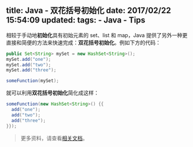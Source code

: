 title: Java - 双花括号初始化
date: 2017/02/22 15:54:09
updated: 
tags:
    - Java
    - Tips
---

相较于手动地**初始化**具有初始元素的 set、list 和 map，Java 提供了另外一种更直接和简便的方法来快速完成：**双花括号初始化**。例如下方的代码：

```java
public Set<String> mySet = new HashSet<String>();
mySet.add("one");
mySet.add("two");
mySet.add("three");

someFunction(mySet);
```

就可以利用**双花括号初始化**简化成这样：

```java
someFunction(new HashSet<String>() {{
  add("one");
  add("two");
  add("three");
}});
```

> 更多资料，请查看[相关文档](http://wiki.c2.com/?DoubleBraceInitialization)。
